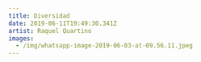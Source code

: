 ```yaml
---
title: Diversidad
date: 2019-06-11T19:49:30.341Z
artist: Raquel Quartino
images:
  - /img/whatsapp-image-2019-06-03-at-09.56.11.jpeg
---
```


